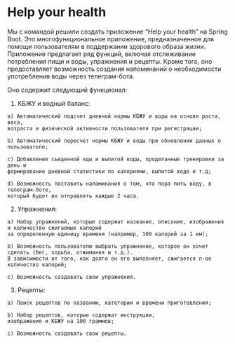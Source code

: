 # Help your health

Мы с командой решили создать приложение “Help your health” на Spring Boot.  Это многофункциональное приложение, предназначенное для помощи пользователям в поддержании здорового образа жизни. Приложение предлагает ряд функций, включая отслеживание потребления пищи и воды, упражнения и рецепты. Кроме того, оно предоставляет возможность создания напоминаний о необходимости употребления воды через телеграм-бота.

Оно содержит следующий функционал:
  1) КБЖУ и водный баланс:
     
    a) Автоматический подсчет дневной нормы КБЖУ и воды на основе роста, веса, 
    возраста и физической активности пользователя при регистрации;

    b) Автоматический пересчет нормы КБЖУ и воды при обновлении данных о пользователе;
    
    c) Добавление съеденной еды и выпитой воды, проделанные тренировки за день и 
    формирование дневной статистики по калориями, выпитой воде и т.д;
    
    d) Возможность поставить напоминания о том, что пора пить воду, в телеграм-боте, 
    который будет их отправлять каждые 2 часа.
    
  2) Упражнения:
     
    a) Набор упражнений, которые содержат название, описание, изображения и количество сжигаемых калорий 
    за определенную единицу времени (например, 100 калорий за 1 км);

    b) Возможность пользователю выбрать упражнение, которое он хочет сделать (бег, ходьба, отжимания и т.д.). 
    В зависимости от того, как долго он его выполняет, сжигается n-ое количество калорий;
    
    c) Возможность создавать свои упражнения.
    
  3) Рецепты:
     
    a) Поиск рецептов по названию, категории и времени приготовления;

    b) Набор рецептов, которые содержат инструкции, 
    изображения и КБЖУ на 100 граммов;
    
    c) Возможность создавать свои рецепты.

